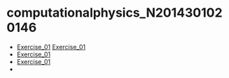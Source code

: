 # computationalphysics_N2014301020146
* [Exercise_01]()
 [Exercise_01]()
* [Exercise_01]()
* [Exercise_01]()
* 
